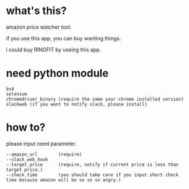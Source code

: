 # what's this?

amazon price watcher tool.

if you use this app, you can buy wanting things.

i could buy RINGFIT by useing this app.

# need python module

    bs4      
    selenium 
    chromedriver_binary (require the same your chrome installed version)
    slackweb (if you want to notify slack, please install)

# how to?

please input need parameter.

    --amazon_url        (require)
    --slack_web_hook    
    --target_price      (require, notify if current price is less than target price.)
    --check_time        (you should take care if you input short check time because amazon will be so so so angry.)

